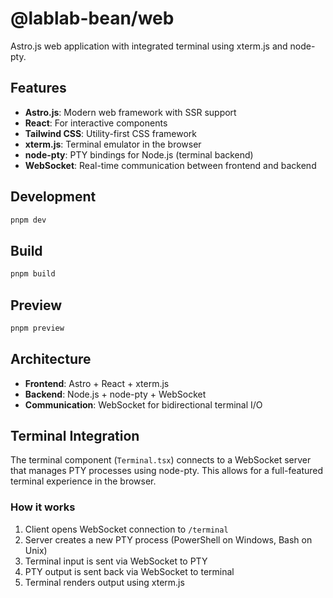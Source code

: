 # @lablab-bean/web

Astro.js web application with integrated terminal using xterm.js and node-pty.

## Features

- **Astro.js**: Modern web framework with SSR support
- **React**: For interactive components
- **Tailwind CSS**: Utility-first CSS framework
- **xterm.js**: Terminal emulator in the browser
- **node-pty**: PTY bindings for Node.js (terminal backend)
- **WebSocket**: Real-time communication between frontend and backend

## Development

```bash
pnpm dev
```

## Build

```bash
pnpm build
```

## Preview

```bash
pnpm preview
```

## Architecture

- **Frontend**: Astro + React + xterm.js
- **Backend**: Node.js + node-pty + WebSocket
- **Communication**: WebSocket for bidirectional terminal I/O

## Terminal Integration

The terminal component (`Terminal.tsx`) connects to a WebSocket server that manages PTY processes using node-pty. This allows for a full-featured terminal experience in the browser.

### How it works

1. Client opens WebSocket connection to `/terminal`
2. Server creates a new PTY process (PowerShell on Windows, Bash on Unix)
3. Terminal input is sent via WebSocket to PTY
4. PTY output is sent back via WebSocket to terminal
5. Terminal renders output using xterm.js
